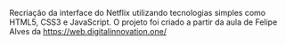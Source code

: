 Recriação da interface do Netflix utilizando tecnologias simples como HTML5, CSS3 e JavaScript. 
O projeto foi criado a partir da aula de Felipe Alves da https://web.digitalinnovation.one/
